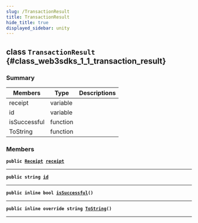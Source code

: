 ```yaml
---
slug: /TransactionResult
title: TransactionResult
hide_title: true
displayed_sidebar: unity
---
```


## class `TransactionResult` {#class_web3sdks_1_1_transaction_result}

### Summary

| Members      | Type     | Descriptions |
| ------------ | -------- | ------------ |
| receipt      | variable |              |
| id           | variable |              |
| isSuccessful | function |              |
| ToString     | function |              |

### Members

**`public `[`Receipt`](docs/unity/Receipt.md#struct_web3sdks_1_1_receipt)` `[`receipt`](#class_web3sdks_1_1_transaction_result_1a43906eaec4db5192518da598ae40d73b)**

---

**`public string `[`id`](#class_web3sdks_1_1_transaction_result_1a8154e364fc22f35bfdcddcb561855a5b)**

---

**`public inline bool `[`isSuccessful`](#class_web3sdks_1_1_transaction_result_1a684f96f6d5cf3dd55b758843ac7065de)`()`**

---

**`public inline override string `[`ToString`](#class_web3sdks_1_1_transaction_result_1ab6e684a229e9e766fbb6013ef7b63b13)`()`**

---
